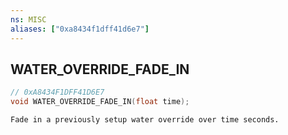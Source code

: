 ```yaml
---
ns: MISC
aliases: ["0xa8434f1dff41d6e7"]
---
```

## WATER_OVERRIDE_FADE_IN

```c
// 0xA8434F1DFF41D6E7
void WATER_OVERRIDE_FADE_IN(float time);
```

```
Fade in a previously setup water override over time seconds.
```
